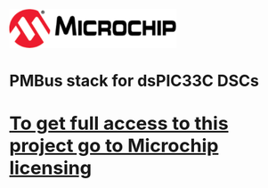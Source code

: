 
<!-- Please do not change this html logo with link -->
<a href="https://www.microchip.com" rel="nofollow"><img src="images/microchip.png" alt="MCHP" width="300"/></a>


# PMBus stack for dsPIC33C DSCs


# <p><a href="https://ww1.microchip.com/downloads/secure/aemDocuments/documents/MCU16/SoftwareLibrary/stack_ver1_1_pmbus_spec1_3.zip" rel="nofollow" style="font-size: 25pt">To get full access to this project go to Microchip licensing</a></p>

